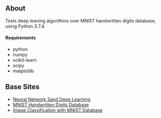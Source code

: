 ## About
Tests deep leaning algorithms over MNIST handwritten digits database, using Python 3.7.4.

#### Requirements
- python
- numpy
- scikit-learn
- scipy
- matplotlib

## Base Sites
- [Neural Network Sand Deep Learning](http://neuralnetworksanddeeplearning.com/)
- [MNIST Handwritten Digits Database](http://yann.lecun.com/exdb/mnist/)
- [Image Classification with MNIST Database](https://towardsdatascience.com/image-classification-in-10-minutes-with-mnist-dataset-54c35b77a38d)